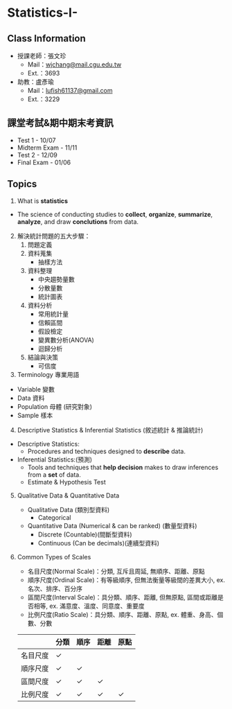 # Statistics-I-

## Class Information
- 授課老師：張文珍
    - Mail：wjchang@mail.cgu.edu.tw
    - Ext.：3693
- 助教：盧彥瑜
    - Mail：lufish61137@gmail.com
    - Ext.：3229

## 課堂考試&期中期末考資訊
- Test 1 - 10/07
- Midterm Exam - 11/11
- Test 2 - 12/09
- Final Exam - 01/06

## Topics
1. What is __statistics__
- The science of conducting studies to **collect**, **organize**, **summarize**, **analyze**, and draw **conclutions** from data.
2. 解決統計問題的五大步驟：
    1. 問題定義
    2. 資料蒐集
        - 抽樣方法
    3. 資料整理
        - 中央趨勢量數
        - 分散量數
        - 統計圖表
    4. 資料分析
        - 常用統計量
        - 信賴區間
        - 假設檢定
        - 變異數分析(ANOVA)
        - 迴歸分析
    5. 結論與決策
        - 可信度
3. Terminology 專業用語
- Variable 變數
- Data 資料
- Population 母體 (研究對象)
- Sample 樣本
4. Descriptive Statistics & Inferential Statistics (敘述統計 & 推論統計)
- Descriptive Statistics:
    - Procedures and techniques designed to **__describe__** data.
- Inferential Statistics:(預測)
    - Tools and techniques that **__help decision__** makes to draw inferences from a __set__ of data.
    - Estimate & Hypothesis Test
5. Qualitative Data & Quantitative Data
    - Qualitative Data (類別型資料)
        - Categorical
    - Quantitative Data (Numerical & can be ranked) (數量型資料)
        - Discrete (Countable)(間斷型資料)
        - Continuous (Can be decimals)(連續型資料)
6. Common Types of Scales
    - 名目尺度(Normal Scale)：分類, 互斥且周延, 無順序、距離、原點
    - 順序尺度(Ordinal Scale)：有等級順序, 但無法衡量等級間的差異大小, ex. 名次、排序、百分序
    - 區間尺度(Interval Scale)：具分類、順序、距離, 但無原點, 區間或距離是否相等, ex. 滿意度、溫度、同意度、重要度
    - 比例尺度(Ratio Scale)：具分類、順序、距離、原點, ex. 體重、身高、個數、分數  
    
    |          | 分類 | 順序 | 距離 | 原點 |
    |----------|------|------|------|------|
    | 名目尺度 | ✓    |      |      |      |
    | 順序尺度 | ✓    | ✓    |      |      |
    | 區間尺度 | ✓    | ✓    | ✓    |      |
    | 比例尺度 | ✓    | ✓    | ✓    | ✓    |